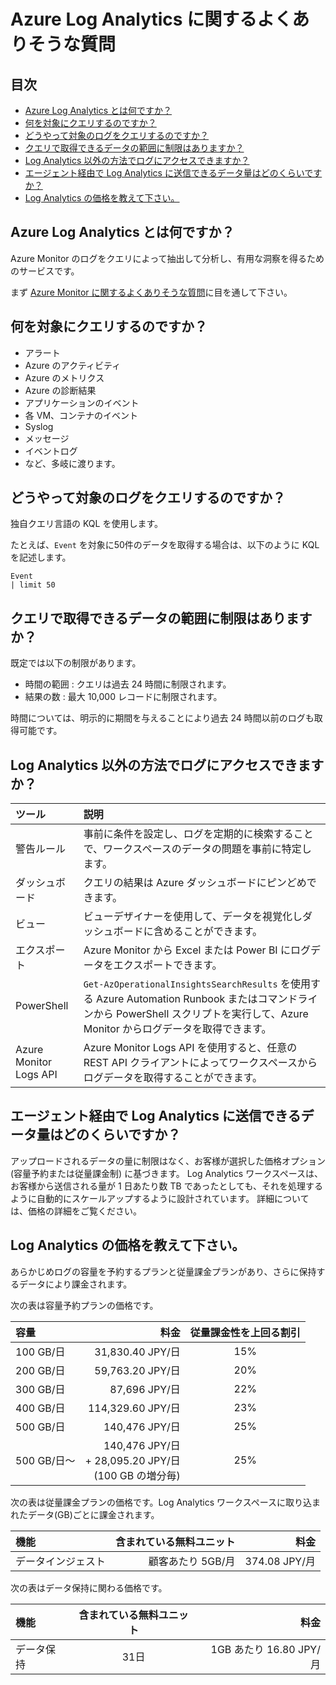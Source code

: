 # Azure Log Analytics に関するよくありそうな質問

## 目次

- [Azure Log Analytics とは何ですか？](#q-about)
- [何を対象にクエリするのですか？](#q-object)
- [どうやって対象のログをクエリするのですか？](#q-howtoquery)
- [クエリで取得できるデータの範囲に制限はありますか？](#q-query-limit)
- [Log Analytics 以外の方法でログにアクセスできますか？](#q-other-options)
- [エージェント経由で Log Analytics に送信できるデータ量はどのくらいですか？](#q-send-limit)
- [Log Analytics の価格を教えて下さい。](#q-price)


## <a id="q-about">Azure Log Analytics とは何ですか？</a>

Azure Monitor のログをクエリによって抽出して分析し、有用な洞察を得るためのサービスです。

まず [Azure Monitor に関するよくありそうな質問](../monitor/00-FAQ.md)に目を通して下さい。

## <a id="q-object">何を対象にクエリするのですか？</a>

- アラート
- Azure のアクティビティ
- Azure のメトリクス
- Azure の診断結果
- アプリケーションのイベント
- 各 VM、コンテナのイベント
- Syslog
- メッセージ
- イベントログ
- など、多岐に渡ります。

## <a id="q-howtoquery">どうやって対象のログをクエリするのですか？</a>

独自クエリ言語の KQL を使用します。

たとえば、`Event` を対象に50件のデータを取得する場合は、以下のように KQL を記述します。

```kusuto
Event
| limit 50
```

## <a id="q-query-limit">クエリで取得できるデータの範囲に制限はありますか？</a>

既定では以下の制限があります。

- 時間の範囲 : クエリは過去 24 時間に制限されます。
- 結果の数 : 最大 10,000 レコードに制限されます。

時間については、明示的に期間を与えることにより過去 24 時間以前のログも取得可能です。

## <a id="q-other-optoins">Log Analytics 以外の方法でログにアクセスできますか？</a>

| ツール                 | 説明                                                                                                                                                                                |
|:-----------------------|:------------------------------------------------------------------------------------------------------------------------------------------------------------------------------------|
| 警告ルール             | 事前に条件を設定し、ログを定期的に検索することで、ワークスペースのデータの問題を事前に特定します。                                                                                  |
| ダッシュボード         | クエリの結果は Azure ダッシュボードにピンどめできます。                                                                                                                             |
| ビュー                 | ビューデザイナーを使用して、データを視覚化しダッシュボードに含めることができます。                                                                                                  |
| エクスポート           | Azure Monitor から Excel または Power BI にログデータをエクスポートできます。                                                                                                       |
| PowerShell             | `Get-AzOperationalInsightsSearchResults` を使用する Azure Automation Runbook またはコマンドラインから PowerShell スクリプトを実行して、Azure Monitor からログデータを取得できます。 |
| Azure Monitor Logs API | Azure Monitor Logs API を使用すると、任意の REST API クライアントによってワークスペースからログデータを取得することができます。                                                     |

## <a id="q-send-limit">エージェント経由で Log Analytics に送信できるデータ量はどのくらいですか？</a>

アップロードされるデータの量に制限はなく、お客様が選択した価格オプション (容量予約または従量課金制) に基づきます。 Log Analytics ワークスペースは、お客様から送信される量が 1 日あたり数 TB であったとしても、それを処理するように自動的にスケールアップするように設計されています。 詳細については、価格の詳細をご覧ください。

## <a id="q-price">Log Analytics の価格を教えて下さい。</a>

あらかじめログの容量を予約するプランと従量課金プランがあり、さらに保持するデータにより課金されます。

次の表は容量予約プランの価格です。

| 容量        |                                                            料金 | 従量課金性を上回る割引 |
|:------------|----------------------------------------------------------------:|:----------------------:|
| 100 GB/日   |                                                31,830.40 JPY/日 |          15%           |
| 200 GB/日   |                                                59,763.20 JPY/日 |          20%           |
| 300 GB/日   |                                                   87,696 JPY/日 |          22%           |
| 400 GB/日   |                                               114,329.60 JPY/日 |          23%           |
| 500 GB/日   |                                                  140,476 JPY/日 |          25%           |
| 500 GB/日〜 | 140,476 JPY/日<br /> + 28,095.20 JPY/日 <br />(100 GB の増分毎) |          25%           |

次の表は従量課金プランの価格です。Log Analytics ワークスペースに取り込まれたデータ(GB)ごとに課金されます。

| 機能               | 含まれている無料ユニット |          料金 |
|:-------------------|-------------------------:|--------------:|
| データインジェスト |        顧客あたり 5GB/月 | 374.08 JPY/月 |

次の表はデータ保持に関わる価格です。

| 機能       | 含まれている無料ユニット |                    料金 |
|:-----------|:------------------------:|------------------------:|
| データ保持 |           31日           | 1GB あたり 16.80 JPY/月 |